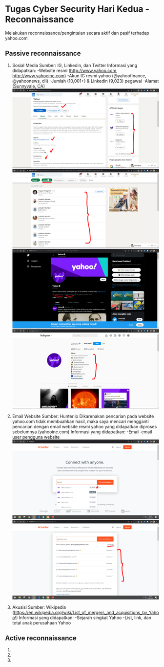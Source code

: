 # Tugas Cyber Security Hari Kedua - Reconnaissance

Melakukan reconnaissance/pengintaian secara aktif dan pasif terhadap yahoo.com

## Passive reconnaissance

1. Sosial Media
   Sumber: IG, Linkedin, dan Twitter
   Informasi yang didapatkan:
   -Website resmi (http://www.yahoo.com, http://www.yahooinc.com)
   -Akun IG resmi yahoo (@yahoofinance, @yahoonews, dll)
   -Jumlah (10,001+) & Linkedin (9,023) pegawai
   -Alamat (Sunnyvale, CA)
   ![alt text](https://github.com/budimanindra/cyber-security-fazztrack/blob/main/02-reconnaissance/1.PNG?raw=true)
   ![alt text](https://github.com/budimanindra/cyber-security-fazztrack/blob/main/02-reconnaissance/2.PNG?raw=true)
   ![alt text](https://github.com/budimanindra/cyber-security-fazztrack/blob/main/02-reconnaissance/3.PNG?raw=true)
   ![alt text](https://github.com/budimanindra/cyber-security-fazztrack/blob/main/02-reconnaissance/4.PNG?raw=true)

2. Email Website
   Sumber: Hunter.io
   Dikarenakan pencarian pada website yahoo.com tidak membuahkan hasil, maka saya mencari mengganti pencarian dengan email website resmi yahoo yang didapatkan diproses sebelumnya (yahooinc.com)
   Informasi yang didapatkan:
   -Email-email user pengguna website
   ![alt text](https://github.com/budimanindra/cyber-security-fazztrack/blob/main/02-reconnaissance/5.PNG?raw=true)
   ![alt text](https://github.com/budimanindra/cyber-security-fazztrack/blob/main/02-reconnaissance/6.PNG?raw=true)

3. Akusisi
   Sumber: Wikipedia (https://en.wikipedia.org/wiki/List_of_mergers_and_acquisitions_by_Yahoo!)
   Informasi yang didapatkan:
   -Sejarah singkat Yahoo
   -List, link, dan total anak perusahaan Yahoo

## Active reconnaissance

1.
2.
3.
